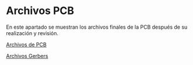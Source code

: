 # Archivos PCB

En este apartado se muestran los archivos finales de la PCB después de su realización y revisión.

[Archivos de PCB]()

[Archivos Gerbers]()
